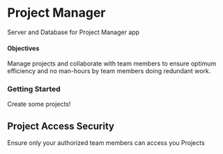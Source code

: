 # Project Manager
Server and Database for Project Manager app

#### Objectives
Manage projects and collaborate with team members to ensure optimum efficiency and no man-hours by team members doing redundant work.

### Getting Started
Create some projects!

## Project Access Security
Ensure only your authorized team members can access you Projects
